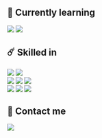 ## 🎯 Currently learning
![](https://img.shields.io/badge/React-525252?style=flat&logo=react&logoColor=36cdff)
![](https://img.shields.io/badge/Machine%20Learning-525252?style=flat&logo=googlecolab&logoColor=F9AB00)
</br>
## ☄️ Skilled in
![](https://img.shields.io/badge/Adobe%20Photoshop-31A8FF?style=flat&logo=Adobe%20Photoshop&logoColor=29374d)
![](https://img.shields.io/badge/Adobe%20after%20affects-CF96FD?style=flat&logo=Adobe%20after%20effects&logoColor=2b294d)
</br>
![](https://img.shields.io/badge/PostgreSQL-316192?style=flat&logo=postgresql&logoColor=white)
![](https://img.shields.io/badge/Python-1572B6?style=flat&logo=python&logoColor=white)
![](https://img.shields.io/badge/Lua-4b4cc4?style=flat&logo=lua&logoColor=white)
</br>
![](https://img.shields.io/badge/JavaScript-ffdc00?style=flat&logo=javascript&logoColor=292723)
![](https://img.shields.io/badge/HTML5-E34F26?style=flat&logo=html5&logoColor=white)
![](https://img.shields.io/badge/CSS3-1572B6?style=flat&logo=css3&logoColor=white)
</br>
## 📌 Contact me
<a href="https://t.me/clocksync"><img align="left" src="https://img.shields.io/badge/Telegram-2e7bd9?style=flat&logo=telegram&logoColor=white"/></a>

